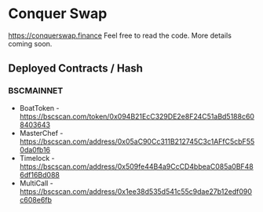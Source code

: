# Conquer Swap

https://conquerswap.finance Feel free to read the code. More details coming soon.

## Deployed Contracts / Hash

### BSCMAINNET

- BoatToken - https://bscscan.com/token/0x094B21EcC329DE2e8F24C51aBd5188c608403643
- MasterChef - https://bscscan.com/address/0x05aC90Cc311B212745C3c1AFfC5cbF550da0fb16
- Timelock - https://bscscan.com/address/0x509fe44B4a9CcCD4bbeaC085a0BF486df16Bd088
- MultiCall - https://bscscan.com/address/0x1ee38d535d541c55c9dae27b12edf090c608e6fb
